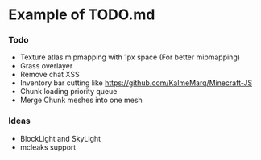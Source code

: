 # Example of TODO.md

### Todo

- Texture atlas mipmapping with 1px space (For better mipmapping)
- Grass overlayer
- Remove chat XSS
- Inventory bar cutting like https://github.com/KalmeMarq/Minecraft-JS
- Chunk loading priority queue
- Merge Chunk meshes into one mesh

### Ideas

- BlockLight and SkyLight
- mcleaks support